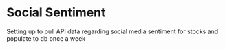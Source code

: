 # Social Sentiment

Setting up to pull API data regarding social media sentiment for stocks and populate to db once a week
